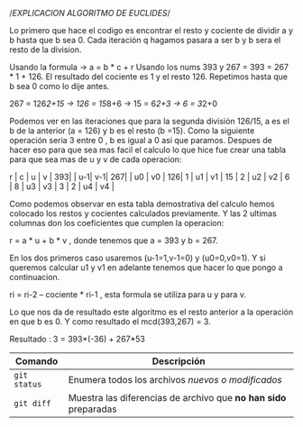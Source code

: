 /*EXPLICACION ALGORITMO DE EUCLIDES*/

Lo primero que hace el codigo es encontrar el resto y cociente de dividir a y b hasta que b sea 0. Cada iteración q hagamos pasara a ser b y b sera el resto de la division.

Usando la formula    -> a = b * c + r
Usando los nums 393 y 267 = 393 = 267 * 1 + 126.
El resultado del cociente es 1 y el resto 126. Repetimos hasta que b sea 0 como lo dije antes.

267 = 126*2+15 -> 126 = 15*8+6 -> 15 = 6*2+3 -> 6 = 3*2+0

Podemos ver en las iteraciones que para la segunda división 126/15, a es el b de la anterior (a = 126) y b es el resto (b =15). Como la siguiente operación seria 3 entre 0 , b es 
igual a 0 asi que paramos. Despues de hacer eso para que sea mas facil el calculo lo que hice fue crear una tabla para que sea mas  de u y v de cada operacion: 

r  | c  | u  | v  |
393|    | u-1| v-1|
267|    | u0 | v0 |
126| 1  | u1 | v1 |
15 | 2  | u2 | v2 |
6  | 8  | u3 | v3 |
3  | 2  | u4 | v4 |

Como podemos observar en esta tabla demostrativa del calculo hemos colocado los restos y cocientes calculados previamente. Y las 2 ultimas columnas don los coeficientes que cumplen la operacion:

r = a * u + b * v , donde tenemos que a = 393 y b = 267.

En los dos primeros caso usaremos (u-1=1,v-1=0) y (u0=0,v0=1). Y si queremos calcular u1 y v1 en adelante tenemos que hacer lo que pongo a continuacion.

ri = ri-2 – cociente * ri-1 , esta formula se utiliza para u y para v.

Lo que nos da de resultado este algoritmo es el resto anterior a la operación en que b es 0. Y como resultado el mcd(393,267) = 3.

Resultado : 3 = 393*(-36) + 267*53

| Comando | Descripción |
| --- | --- |
| `git status` | Enumera todos los archivos *nuevos o modificados* |
| `git diff` | Muestra las diferencias de archivo que **no han sido** preparadas |


